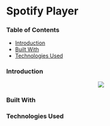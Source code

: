 # Spotify Player

### Table of Contents

- [Introduction](#introduction)
- [Built With](#built-with)
- [Technologies Used](#technologies-used)

### Introduction

<p align="center">
  <img src="https://github.com/wngkyle/spotify-web-app/assets/99611120/73e1647a-6980-4d4d-be1a-62c2558b2753" >
</p>

### Built With

### Technologies Used

